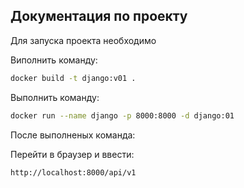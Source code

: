 ## Документация по проекту

Для запуска проекта необходимо

Виполнить команду:

```bash
docker build -t django:v01 .
```

Выполнить команду:

```bash
docker run --name django -p 8000:8000 -d django:01 
```
После выполненых команда:

Перейти в браузер и ввести:

```bash
http://localhost:8000/api/v1
```